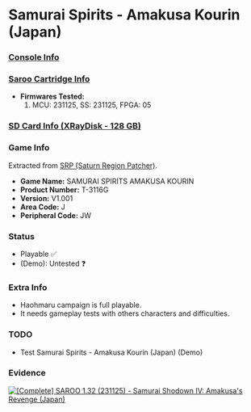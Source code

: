 # Samurai Spirits - Amakusa Kourin (Japan)

### [Console Info](../../../../Info/Consoles/VA13/README.md)

### [Saroo Cartridge Info](../../../../Info/Cartridges/RetroGameParadiseStore/1.32F/README.md)

- <b>Firmwares Tested:</b>
  1. MCU: 231125, SS: 231125, FPGA: 05

### [SD Card Info (XRayDisk - 128 GB)](../../../../Info/SdCards/XRayDisk/128GB/README.md)

### Game Info

Extracted from [SRP (Saturn Region Patcher)](https://segaxtreme.net/resources/saturn-region-patcher.81/download).

- <b>Game Name:</b> SAMURAI SPIRITS AMAKUSA KOURIN
- <b>Product Number:</b> T-3116G
- <b>Version:</b> V1.001
- <b>Area Code:</b> J
- <b>Peripheral Code:</b> JW

### Status

- Playable :white_check_mark:
- (Demo): Untested :question:

### Extra Info

- Haohmaru campaign is full playable.
- It needs gameplay tests with others characters and difficulties.

### TODO

- Test Samurai Spirits - Amakusa Kourin (Japan) (Demo)

### Evidence

[![[Complete] SAROO 1.32 (231125) - Samurai Shodown IV: Amakusa's Revenge (Japan)](https://img.youtube.com/vi/NFV3uBg1gK8/0.jpg)](https://www.youtube.com/watch?v=NFV3uBg1gK8)
